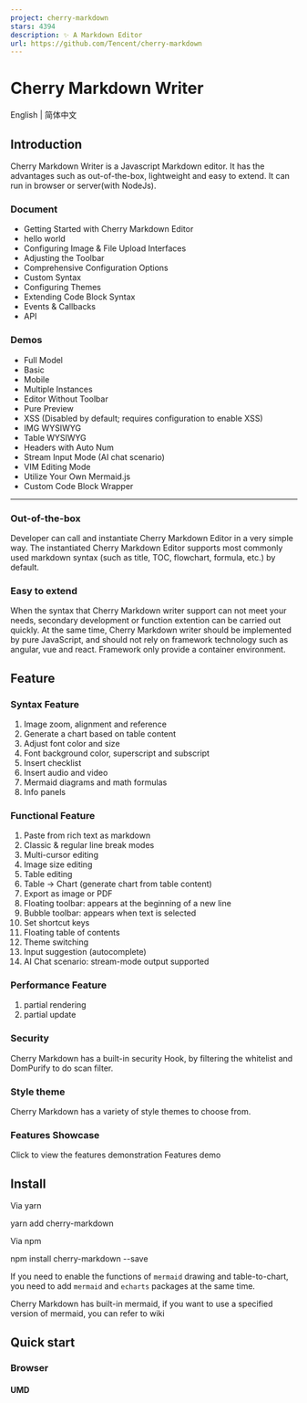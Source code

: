 ```yaml
---
project: cherry-markdown
stars: 4394
description: ✨ A Markdown Editor
url: https://github.com/Tencent/cherry-markdown
---
```


Cherry Markdown Writer
======================

English | 简体中文

Introduction
------------

Cherry Markdown Writer is a Javascript Markdown editor. It has the advantages such as out-of-the-box, lightweight and easy to extend. It can run in browser or server(with NodeJs).

### Document

-   Getting Started with Cherry Markdown Editor
-   hello world
-   Configuring Image & File Upload Interfaces
-   Adjusting the Toolbar
-   Comprehensive Configuration Options
-   Custom Syntax
-   Configuring Themes
-   Extending Code Block Syntax
-   Events & Callbacks
-   API

### Demos

-   Full Model
-   Basic
-   Mobile
-   Multiple Instances
-   Editor Without Toolbar
-   Pure Preview
-   XSS (Disabled by default; requires configuration to enable XSS)
-   IMG WYSIWYG
-   Table WYSIWYG
-   Headers with Auto Num
-   Stream Input Mode (AI chat scenario)
-   VIM Editing Mode
-   Utilize Your Own Mermaid.js
-   Custom Code Block Wrapper

* * *

### **Out-of-the-box**

Developer can call and instantiate Cherry Markdown Editor in a very simple way. The instantiated Cherry Markdown Editor supports most commonly used markdown syntax (such as title, TOC, flowchart, formula, etc.) by default.

### **Easy to extend**

When the syntax that Cherry Markdown writer support can not meet your needs, secondary development or function extention can be carried out quickly. At the same time, Cherry Markdown writer should be implemented by pure JavaScript, and should not rely on framework technology such as angular, vue and react. Framework only provide a container environment.

Feature
-------

### Syntax Feature

1.  Image zoom, alignment and reference
2.  Generate a chart based on table content
3.  Adjust font color and size
4.  Font background color, superscript and subscript
5.  Insert checklist
6.  Insert audio and video
7.  Mermaid diagrams and math formulas
8.  Info panels

### Functional Feature

1.  Paste from rich text as markdown
2.  Classic & regular line break modes
3.  Multi-cursor editing
4.  Image size editing
5.  Table editing
6.  Table -> Chart (generate chart from table content)
7.  Export as image or PDF
8.  Floating toolbar: appears at the beginning of a new line
9.  Bubble toolbar: appears when text is selected
10.  Set shortcut keys
11.  Floating table of contents
12.  Theme switching
13.  Input suggestion (autocomplete)
14.  AI Chat scenario: stream-mode output supported

### Performance Feature

1.  partial rendering
2.  partial update

### Security

Cherry Markdown has a built-in security Hook, by filtering the whitelist and DomPurify to do scan filter.

### Style theme

Cherry Markdown has a variety of style themes to choose from.

### Features Showcase

Click to view the features demonstration Features demo

Install
-------

Via yarn

yarn add cherry-markdown

Via npm

npm install cherry-markdown --save

If you need to enable the functions of `mermaid` drawing and table-to-chart, you need to add `mermaid` and `echarts` packages at the same time.

Cherry Markdown has built-in mermaid, if you want to use a specified version of mermaid, you can refer to wiki

Quick start
-----------

### Browser

#### UMD

<link href\="cherry-editor.min.css" />
<div id\="markdown-container"\></div\>
<script src\="cherry-editor.min.js"\></script\>
<script\>
  new Cherry({
    id: 'markdown-container',
    value: '# welcome to cherry editor!',
  });
</script\>

#### ESM

import 'cherry-markdown/dist/cherry-markdown.css';
import Cherry from 'cherry-markdown';
const cherryInstance \= new Cherry({
  id: 'markdown-container',
  value: '# welcome to cherry editor!',
});

### Node

const { default: CherryEngine } \= require('cherry-markdown/dist/cherry-markdown.engine.core.common');
const cherryEngineInstance \= new CherryEngine();
const htmlContent \= cherryEngineInstance.makeHtml('# welcome to cherry editor!');

Lite Version
------------

Because the size of the mermaid library is very large, the cherry build product contains a core build package without built-in Mermaid. The core build can be imported in the following ways.

### Full mode (With UI Interface)

import 'cherry-markdown/dist/cherry-markdown.css';
import Cherry from 'cherry-markdown/dist/cherry-markdown.core';
const cherryInstance \= new Cherry({
  id: 'markdown-container',
  value: '# welcome to cherry editor!',
});

### Engine Mode (Just Syntax Compile)

// Import Cherry engine core construction
// Engine configuration items are the same as Cherry configuration items, the following document content only introduces the Cherry core package
import CherryEngine from 'cherry-markdown/dist/cherry-markdown.engine.core';
const cherryEngineInstance \= new CherryEngine();
const htmlContent \= cherryEngineInstance.makeHtml('# welcome to cherry editor!');

// --> <h1>welcome to cherry editor!</h1>

### ⚠️ About mermaid

The core build package does not contain mermaid dependency, should import related plug-ins manually.

import 'cherry-markdown/dist/cherry-markdown.css';
import Cherry from 'cherry-markdown/dist/cherry-markdown.core';
import CherryMermaidPlugin from 'cherry-markdown/dist/addons/cherry-code-block-mermaid-plugin';
import mermaid from 'mermaid';

// Plug-in registration must be done before Cherry is instantiated
Cherry.usePlugin(CherryMermaidPlugin, {
  mermaid, // pass in mermaid object
  // mermaidAPI: mermaid.mermaidAPI, // Can also be passed in mermaid API
  // At the same time, you can configure mermaid's behavior here, please refer to the official mermaid document
  // theme: 'neutral',
  // sequence: { useMaxWidth: false, showSequenceNumbers: true }
});

const cherryInstance \= new Cherry({
  id: 'markdown-container',
  value: '# welcome to cherry editor!',
});

From mermaid v10.0.0, the rendering logic changed from synchronous to asynchronous. After `afterChange` or `afterInit` events, mermaid code blocks are rendered as placeholders first, then rendered asynchronously and replaced.

If you need to get the content after asynchronous rendering is finished, you can use the following example:

const cherryInstance \= new Cherry({
  id: 'markdown-container',
  // Use a template string to include the mermaid code block directly
  value: \`
    \`\`\`mermaid
    graph LR
        A\[Company\] \--\>| Off work | B(Market)
        B \--\> C{See<br\>melon seller}
        C \--\>|Yes| D\[Buy a bun\]
        C \--\>|No| E\[Buy one pound of buns\]
    \`\`\`
  \`,
  callback: {
    afterAsyncRender: (md, html) \=> {
      // md is the markdown source, html is the rendered result
    }
  }
});

### Dynamic import

**recommend** Using Dynamic import, the following is an example of webpack Dynamic import.

import 'cherry-markdown/dist/cherry-markdown.css';
import Cherry from 'cherry-markdown/dist/cherry-markdown.core';

const registerPlugin \= async () \=> {
  const \[{ default: CherryMermaidPlugin }, mermaid\] \= await Promise.all(\[
    import('cherry-markdown/src/addons/cherry-code-block-mermaid-plugin'),
    import('mermaid'),
  \]);
  Cherry.usePlugin(CherryMermaidPlugin, {
    mermaid, // pass in mermaid object
  });
};

registerPlugin().then(() \=> {
  //  Plug-in registration must be done before Cherry is instantiated
  const cherryInstance \= new Cherry({
    id: 'markdown-container',
    value: '# welcome to cherry editor!',
  });
});

Configuration
-------------

see `/src/Cherry.config.js` or click here

Example
-------

Click here for more examples.

### Client

Under development, please stay tuned or see `/packages/client/`

Extension
---------

### Customize Syntax

See the custom syntax documentation: Custom syntax docs

### Customize Toolbar

Cherry supports five toolbar positions, each position can be extended with custom toolbar buttons. See the toolbar configuration documentation for details: Customize toolbar buttons.

Unit Test
---------

`Vitest` has been added as a basic configuration, but the related test cases have not been fully tested. Welcome to submit rich test cases.

Contribution Guidelines
-----------------------

Welcome to join us in building a powerful Markdown editor. You can also submit feature requests as issues. Before writing new features, you can learn about the Introduction to cherry-markdown editor. Please read the Contribution Guidelines before making contributions.

Stargazers over time
--------------------

License
-------

Apache-2.0

